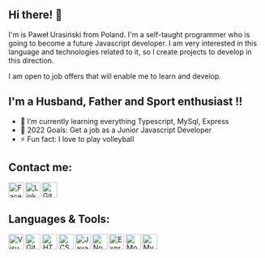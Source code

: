 ## Hi there!   👋

I'm is Paweł Urasiński from Poland. I'm a self-taught programmer who is going to become a future Javascript developer. I am very interested in this language and technologies related to it, so I create projects to develop in this direction.

I am open to job offers that will enable me to learn and develop.

## I'm a Husband, Father and Sport enthusiast !!

- 🌱 I’m currently learning everything Typescript, MySql, Express
- 🥅 2022 Goals: Get a job as a Junior Javascript Developer
- ⚡ Fun fact: I love to play volleyball

## Contact me:

[<img align="left" alt="Facebook" title ="Facebook" width="30px" src="https://cdn.jsdelivr.net/gh/devicons/devicon/icons/facebook/facebook-original.svg" />][facebook]
[<img align="left" alt="Linkedin" title ="Linkedin" width="30px" src="https://cdn.jsdelivr.net/gh/devicons/devicon/icons/linkedin/linkedin-original.svg" />][linkedin]
[<img alt="GitHub" title ="GitHub" width="30px" src="https://user-images.githubusercontent.com/3369400/139447912-e0f43f33-6d9f-45f8-be46-2df5bbc91289.png"/>][github]

## Languages & Tools:

<img align="left" alt="Visual Studio Code" title ="Visual Studio Code" width="30px" src="https://cdn.jsdelivr.net/gh/devicons/devicon/icons/vscode/vscode-original.svg" />
<img align="left" alt="Git" title ="Git" width="30px" src="https://cdn.jsdelivr.net/gh/devicons/devicon/icons/git/git-original.svg"/>

<img align="left" alt="HTML5" title ="HTML5" width="30px" src="https://cdn.jsdelivr.net/gh/devicons/devicon/icons/html5/html5-original.svg"/>
<img align="left" alt="CSS3" title ="CSS3" width="30px" src="https://cdn.jsdelivr.net/gh/devicons/devicon/icons/css3/css3-original.svg"/>
<img align="left" alt="JavaScript" title ="JavaScript" width="30px" src="https://cdn.jsdelivr.net/gh/devicons/devicon/icons/javascript/javascript-original.svg"/>
<img align="left" alt="Node.js" title ="Node.js" width="30px" src="https://cdn.jsdelivr.net/gh/devicons/devicon/icons/nodejs/nodejs-original.svg"/>
<img align="left" alt="Express" title ="Express.js" width="30px" src="https://cdn.jsdelivr.net/gh/devicons/devicon/icons/express/express-original.svg"/>
<img align="left" alt="MongoDB" title ="MongoDB" width="30px" src="https://cdn.jsdelivr.net/gh/devicons/devicon/icons/mongodb/mongodb-original.svg"/>
<img align="left" alt="MySQL" title ="MySQL" width="30px" src="https://cdn.jsdelivr.net/gh/devicons/devicon/icons/mysql/mysql-original.svg"/>

[facebook]: https://facebook.com/uras.pawel
[linkedin]: www.linkedin.com/in/paweł-urasiński
[github]: https://github.com/urasinskipawel

